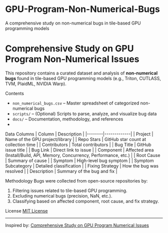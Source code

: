 # GPU-Program-Non-Numerical-Bugs
A comprehensive study on non-numerical bugs in tile-based GPU programming models
# Comprehensive Study on GPU Program Non-Numerical Issues

This repository contains a curated dataset and analysis of **non-numerical bugs** found in tile-based GPU programming models (e.g., Triton, CUTLASS, TVM, PlaidML, NVIDIA Warp).

Contents
- `non_numerical_bugs.csv` – Master spreadsheet of categorized non-numerical bugs  
- `scripts/` – (Optional) Scripts to parse, analyze, and visualize bug data  
- `docs/` – Documentation, methodology, and references
- 
 Data Columns
| Column | Description |
|--------|-------------|
| Project | Name of the GPU project/library |
| Repo Stars | GitHub star count at collection time |
| Contributors | Total contributors |
| Bug Title | GitHub issue title |
| Bug Link | Direct link to issue |
| Component | Affected area (Install/Build, API, Memory, Concurrency, Performance, etc.) |
| Root Cause | Summary of cause |
| Symptom | High-level bug symptom |
| Symptom Subcategory | Detailed classification |
| Fixing Strategy | How the bug was resolved |
| Description | Summary of the bug and fix |

 Methodology
Bugs were collected from open-source repositories by:
1. Filtering issues related to tile-based GPU programming.
2. Excluding numerical bugs (precision, NaN, etc.).
3. Classifying based on affected component, root cause, and fix strategy.

 License
[MIT License](LICENSE)

---
Inspired by: [Comprehensive Study on GPU Program Numerical Issues](https://github.com/GPU-Program-Bug-Study/Comprehensive-Study-on-GPU-Program-Numerical-Issues.github.io/tree/main/GPU-NBDetect)
